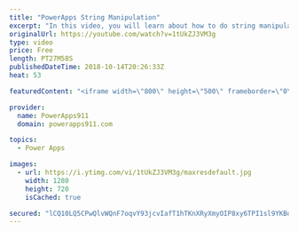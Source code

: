 ```yaml
---
title: "PowerApps String Manipulation"
excerpt: "In this video, you will learn about how to do string manipulation in PowerApps. This core skill helps you when you need to change text that comes from users or data sources to meet your needs. Functions covered include: * Left * Right * Mid * Substitute  * Replace * Find * Len  Check out our upcoming"
originalUrl: https://youtube.com/watch?v=1tUkZJ3VM3g
type: video
price: Free
length: PT27M58S
publishedDateTime: 2018-10-14T20:26:33Z
heat: 53

featuredContent: "<iframe width=\"800\" height=\"500\" frameborder=\"0\" src=\"https://www.youtube.com/embed/1tUkZJ3VM3g\" allow=\"accelerometer; autoplay; encrypted-media; gyroscope; picture-in-picture\" allowfullscreen></iframe>"

provider:
  name: PowerApps911
  domain: powerapps911.com

topics:
  - Power Apps

images:
  - url: https://i.ytimg.com/vi/1tUkZJ3VM3g/maxresdefault.jpg
    width: 1280
    height: 720
    isCached: true

secured: "lCQ10LQ5CPwQlvWQnF7oqvY93jcvIafT1hTKnXRyXmyOIP8xy6TPI1sl9YKBq5L+6yW6wbR7nw3RnqyxLLPCaC+rL+jpDwnbCorPblUojzsHanMj3W3GQCTAQq1OPtpbzy1XTjfB0xbmHUjYolK/1CdK63VPv9feEd5VCXkqjuIZ1AJm7r2blSkwEjr7QN4SUf6YqAhgHx0dI+kFAeEAKEc+vECqNY79pgYeCRK3mQlZMjqh3eMkJXg2lkENQVGJbSThc7ILoX5bM9xYgCruOPD8RZiReWUtIcDf3su0/UECbSlIWnxMj7l63M+VyLrLLfb4bimJ9DwdJ9LR8/+YjZRkDGzRBYO8pjcivlDddskSf8aNJAAhn8IgrbTZcZz6XdsqT31HL8WrAndV37hJGdFUlqX5j7nuZ/dlLh5AUsY=;OzqtDEAaCyU8kFwOUVEHWg=="
---
```


